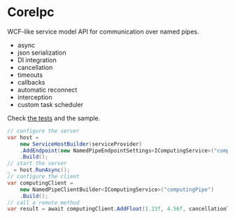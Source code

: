 # CoreIpc
WCF-like service model API for communication over named pipes.
- async
- json serialization
- DI integration
- cancellation
- timeouts
- callbacks
- automatic reconnect
- interception
- custom task scheduler

Check [the tests](https://github.com/UiPath/CoreIpc/blob/master/src/UiPath.CoreIpc.Tests/IpcTests.cs) and the sample.
```C#
// configure the server
var host = 
    new ServiceHostBuilder(serviceProvider)
    .AddEndpoint(new NamedPipeEndpointSettings<IComputingService>("computingPipe"))
    .Build();
// start the server
_ = host.RunAsync();
// configure the client
var computingClient = 
    new NamedPipeClientBuilder<IComputingService>("computingPipe")
    .Build();
// call a remote method
var result = await computingClient.AddFloat(1.23f, 4.56f, cancellationToken);
```